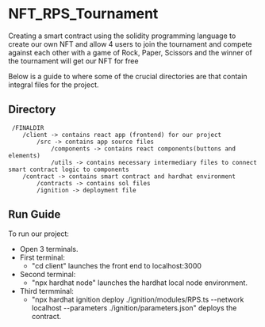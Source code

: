 # NFT_RPS_Tournament
 Creating a smart contract using the solidity programming language to create our own NFT and allow 4 users to join the tournament and compete against each other with a game of Rock, Paper, Scissors and the winner of the tournament will get our NFT for free

 Below is a guide to where some of the crucial directories are that contain integral files for the project.

## Directory
```
 /FINALDIR
    /client -> contains react app (frontend) for our project
        /src -> contains app source files 
            /components -> contains react components(buttons and elements)
            /utils -> contains necessary intermediary files to connect smart contract logic to components
    /contract -> contains smart contract and hardhat environment
        /contracts -> contains sol files
        /ignition -> deployment file
```
## Run Guide

To run our project:
 - Open 3 terminals.
 - First terminal: 
    - "cd client" launches the front end to localhost:3000
 - Second terminal: 
    - "npx hardhat node" launches the hardhat local node environment.
 - Third termminal: 
    - "npx hardhat ignition deploy ./ignition/modules/RPS.ts --network localhost --parameters ./ignition/parameters.json" deploys the contract.
